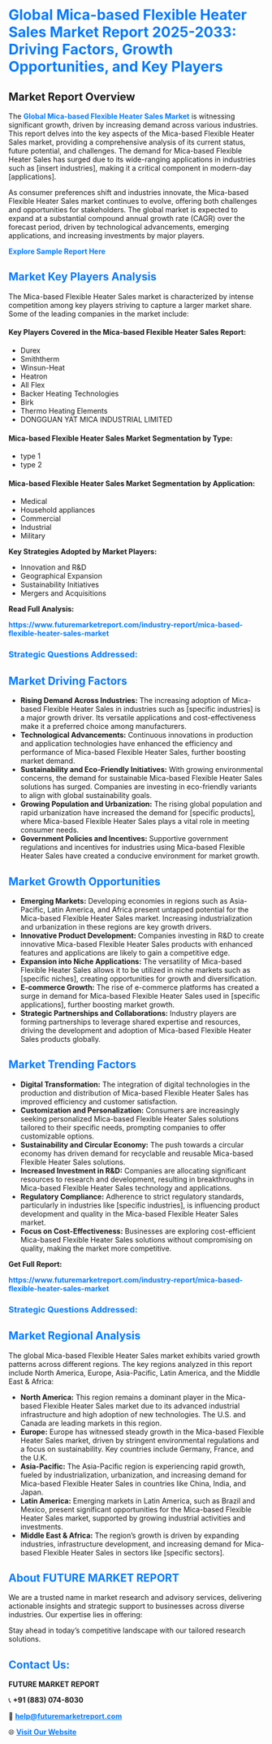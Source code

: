 <h1 style="color: #007BFF;">Global Mica-based Flexible Heater Sales Market Report 2025-2033: Driving Factors, Growth Opportunities, and Key Players</h1>

<section id="overview">
<h2>Market Report Overview</h2>
<p>The <a href="https://www.futuremarketreport.com/industry-report/mica-based-flexible-heater-sales-market" style="color: #007BFF; text-decoration: none;"><strong>Global Mica-based Flexible Heater Sales Market</strong></a> is witnessing significant growth, driven by increasing demand across various industries. This report delves into the key aspects of the Mica-based Flexible Heater Sales market, providing a comprehensive analysis of its current status, future potential, and challenges. The demand for Mica-based Flexible Heater Sales has surged due to its wide-ranging applications in industries such as [insert industries], making it a critical component in modern-day [applications].</p>
<p>As consumer preferences shift and industries innovate, the Mica-based Flexible Heater Sales market continues to evolve, offering both challenges and opportunities for stakeholders. The global market is expected to expand at a substantial compound annual growth rate (CAGR) over the forecast period, driven by technological advancements, emerging applications, and increasing investments by major players.</p>
</section>

<section id="overview">
<p><a href="https://www.futuremarketreport.com/request-sample/reportId=109283" style="color: #007BFF; text-decoration: none;"><strong>Explore Sample Report Here</strong></a></p>
</section>

<section id="key-players">
<h2 style="color: #007BFF;">Market Key Players Analysis</h2>
<p>The Mica-based Flexible Heater Sales market is characterized by intense competition among key players striving to capture a larger market share. Some of the leading companies in the market include:</p>
<h4>Key Players Covered in the Mica-based Flexible Heater Sales Report:</h4>
<ul><li>Durex</li><li>Smiththerm</li><li>Winsun-Heat</li><li>Heatron</li><li>All Flex</li><li>Backer Heating Technologies</li><li>Birk</li><li>Thermo Heating Elements</li><li>DONGGUAN YAT MICA INDUSTRIAL LIMITED</li></ul>
<h4>Mica-based Flexible Heater Sales Market Segmentation by Type:</h4>
<ul><li>type 1</li><li>type 2</li></ul>

<h4>Mica-based Flexible Heater Sales Market Segmentation by Application:</h4>
<ul><li>Medical</li><li>Household appliances</li><li>Commercial</li><li>Industrial</li><li>Military</li></ul>
<p><strong>Key Strategies Adopted by Market Players:</strong></p>
<ul>
<li>Innovation and R&D</li>
<li>Geographical Expansion</li>
<li>Sustainability Initiatives</li>
<li>Mergers and Acquisitions</li>
</ul>
</section>

<section>
<p><strong>Read Full Analysis: </strong></p><a href="https://www.futuremarketreport.com/industry-report/mica-based-flexible-heater-sales-market" style="color: #007BFF; text-decoration: none;"><strong>https://www.futuremarketreport.com/industry-report/mica-based-flexible-heater-sales-market</strong></a>
<h3 style="color: #007BFF;">Strategic Questions Addressed:</h3>
</section>

<section id="driving-factors">
<h2 style="color: #007BFF;">Market Driving Factors</h2>
<ul>
<li><strong>Rising Demand Across Industries:</strong> The increasing adoption of Mica-based Flexible Heater Sales in industries such as [specific industries] is a major growth driver. Its versatile applications and cost-effectiveness make it a preferred choice among manufacturers.</li>
<li><strong>Technological Advancements:</strong> Continuous innovations in production and application technologies have enhanced the efficiency and performance of Mica-based Flexible Heater Sales, further boosting market demand.</li>
<li><strong>Sustainability and Eco-Friendly Initiatives:</strong> With growing environmental concerns, the demand for sustainable Mica-based Flexible Heater Sales solutions has surged. Companies are investing in eco-friendly variants to align with global sustainability goals.</li>
<li><strong>Growing Population and Urbanization:</strong> The rising global population and rapid urbanization have increased the demand for [specific products], where Mica-based Flexible Heater Sales plays a vital role in meeting consumer needs.</li>
<li><strong>Government Policies and Incentives:</strong> Supportive government regulations and incentives for industries using Mica-based Flexible Heater Sales have created a conducive environment for market growth.</li>
</ul>
</section>

<section id="growth-opportunities">
<h2 style="color: #007BFF;">Market Growth Opportunities</h2>
<ul>
<li><strong>Emerging Markets:</strong> Developing economies in regions such as Asia-Pacific, Latin America, and Africa present untapped potential for the Mica-based Flexible Heater Sales market. Increasing industrialization and urbanization in these regions are key growth drivers.</li>
<li><strong>Innovative Product Development:</strong> Companies investing in R&D to create innovative Mica-based Flexible Heater Sales products with enhanced features and applications are likely to gain a competitive edge.</li>
<li><strong>Expansion into Niche Applications:</strong> The versatility of Mica-based Flexible Heater Sales allows it to be utilized in niche markets such as [specific niches], creating opportunities for growth and diversification.</li>
<li><strong>E-commerce Growth:</strong> The rise of e-commerce platforms has created a surge in demand for Mica-based Flexible Heater Sales used in [specific applications], further boosting market growth.</li>
<li><strong>Strategic Partnerships and Collaborations:</strong> Industry players are forming partnerships to leverage shared expertise and resources, driving the development and adoption of Mica-based Flexible Heater Sales products globally.</li>
</ul>
</section>

<section id="trending-factors">
<h2 style="color: #007BFF;">Market Trending Factors</h2>
<ul>
<li><strong>Digital Transformation:</strong> The integration of digital technologies in the production and distribution of Mica-based Flexible Heater Sales has improved efficiency and customer satisfaction.</li>
<li><strong>Customization and Personalization:</strong> Consumers are increasingly seeking personalized Mica-based Flexible Heater Sales solutions tailored to their specific needs, prompting companies to offer customizable options.</li>
<li><strong>Sustainability and Circular Economy:</strong> The push towards a circular economy has driven demand for recyclable and reusable Mica-based Flexible Heater Sales solutions.</li>
<li><strong>Increased Investment in R&D:</strong> Companies are allocating significant resources to research and development, resulting in breakthroughs in Mica-based Flexible Heater Sales technology and applications.</li>
<li><strong>Regulatory Compliance:</strong> Adherence to strict regulatory standards, particularly in industries like [specific industries], is influencing product development and quality in the Mica-based Flexible Heater Sales market.</li>
<li><strong>Focus on Cost-Effectiveness:</strong> Businesses are exploring cost-efficient Mica-based Flexible Heater Sales solutions without compromising on quality, making the market more competitive.</li>
</ul>
</section>

<section>
<p><strong>Get Full Report: </strong></p><a href="https://www.futuremarketreport.com/industry-report/mica-based-flexible-heater-sales-market" style="color: #007BFF; text-decoration: none;"><strong>https://www.futuremarketreport.com/industry-report/mica-based-flexible-heater-sales-market</strong></a>
<h3 style="color: #007BFF;">Strategic Questions Addressed:</h3>
</section>


<section id="regional-analysis">
<h2 style="color: #007BFF;">Market Regional Analysis</h2>
<p>The global Mica-based Flexible Heater Sales market exhibits varied growth patterns across different regions. The key regions analyzed in this report include North America, Europe, Asia-Pacific, Latin America, and the Middle East & Africa:</p>
<ul>
<li><strong>North America:</strong> This region remains a dominant player in the Mica-based Flexible Heater Sales market due to its advanced industrial infrastructure and high adoption of new technologies. The U.S. and Canada are leading markets in this region.</li>
<li><strong>Europe:</strong> Europe has witnessed steady growth in the Mica-based Flexible Heater Sales market, driven by stringent environmental regulations and a focus on sustainability. Key countries include Germany, France, and the U.K.</li>
<li><strong>Asia-Pacific:</strong> The Asia-Pacific region is experiencing rapid growth, fueled by industrialization, urbanization, and increasing demand for Mica-based Flexible Heater Sales in countries like China, India, and Japan.</li>
<li><strong>Latin America:</strong> Emerging markets in Latin America, such as Brazil and Mexico, present significant opportunities for the Mica-based Flexible Heater Sales market, supported by growing industrial activities and investments.</li>
<li><strong>Middle East & Africa:</strong> The region’s growth is driven by expanding industries, infrastructure development, and increasing demand for Mica-based Flexible Heater Sales in sectors like [specific sectors].</li>
</ul>
</section>

<footer>
<h2 style="color: #007BFF;">About FUTURE MARKET REPORT</h2>
<p>We are a trusted name in market research and advisory services, delivering actionable insights and strategic support to businesses across diverse industries. Our expertise lies in offering:</p>

<p>Stay ahead in today’s competitive landscape with our tailored research solutions.</p>

<h2 style="color: #007BFF;">Contact Us:</h2>
<p><strong>FUTURE MARKET REPORT</strong></p>
<p>📞 <strong>+91 (883) 074-8030</strong></p>
<p>📧 <strong><a href="mailto:help@futuremarketreport.com" style="color: #007BFF;">help@futuremarketreport.com</a></strong></p>
<p>🌐 <strong><a href="https://www.futuremarketreport.com/" style="color: #007BFF;">Visit Our Website</a></strong></p>
</footer>
